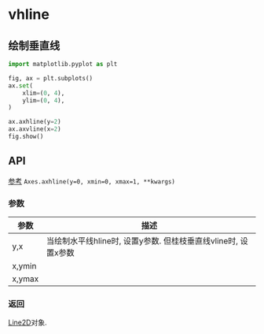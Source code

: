 # vhline

## 绘制垂直线

```python
import matplotlib.pyplot as plt

fig, ax = plt.subplots()
ax.set(
    xlim=(0, 4),
    ylim=(0, 4),
)

ax.axhline(y=2)
ax.axvline(x=2)
fig.show()
```


## API
[参考](https://matplotlib.org/stable/api/_as_gen/matplotlib.axes.Axes.axhline.html)
`Axes.axhline(y=0, xmin=0, xmax=1, **kwargs)`

### 参数
参数|描述
--|--
y,x|当绘制水平线hline时, 设置y参数. 但桂枝垂直线vline时, 设置x参数
x,ymin|
x,ymax|

### 返回
[Line2D](https://matplotlib.org/stable/api/_as_gen/matplotlib.lines.Line2D.html#matplotlib.lines.Line2D)对象.
